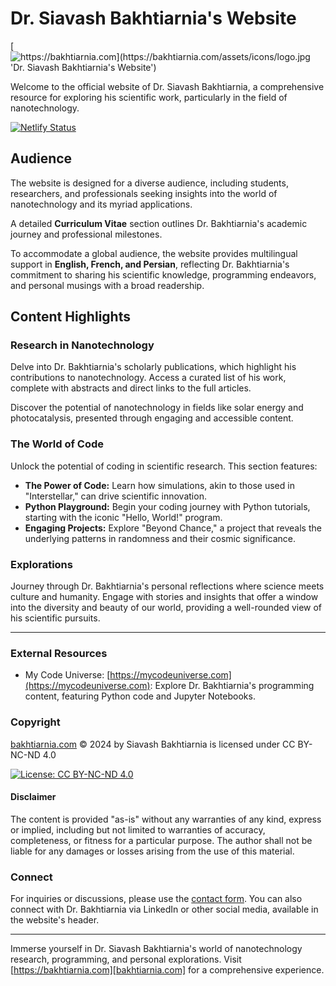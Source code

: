# Dr. Siavash Bakhtiarnia's Website

[![https://bakhtiarnia.com](https://bakhtiarnia.com/assets/icons/logo.jpg 'Dr. Siavash Bakhtiarnia\'s Website')][bakhtiarnia.com]

Welcome to the official website of Dr. Siavash Bakhtiarnia, a comprehensive resource for exploring his scientific work, particularly in the field of nanotechnology.

[![Netlify Status](https://api.netlify.com/api/v1/badges/28849adb-f755-4766-9e41-2b8960eca4a5/deploy-status)](https://app.netlify.com/sites/bakhtiarnia/deploys)

## Audience

The website is designed for a diverse audience, including students, researchers, and professionals seeking insights into the world of nanotechnology and its myriad applications.

A detailed **Curriculum Vitae** section outlines Dr. Bakhtiarnia's academic journey and professional milestones.

To accommodate a global audience, the website provides multilingual support in **English, French, and Persian**, reflecting Dr. Bakhtiarnia's commitment to sharing his scientific knowledge, programming endeavors, and personal musings with a broad readership.

## Content Highlights

### Research in Nanotechnology

Delve into Dr. Bakhtiarnia's scholarly publications, which highlight his contributions to nanotechnology. Access a curated list of his work, complete with abstracts and direct links to the full articles.

Discover the potential of nanotechnology in fields like solar energy and photocatalysis, presented through engaging and accessible content.

### The World of Code

Unlock the potential of coding in scientific research. This section features:

- **The Power of Code:** Learn how simulations, akin to those used in "Interstellar," can drive scientific innovation.
- **Python Playground:** Begin your coding journey with Python tutorials, starting with the iconic "Hello, World!" program.
- **Engaging Projects:** Explore "Beyond Chance," a project that reveals the underlying patterns in randomness and their cosmic significance.

### Explorations

Journey through Dr. Bakhtiarnia's personal reflections where science meets culture and humanity. Engage with stories and insights that offer a window into the diversity and beauty of our world, providing a well-rounded view of his scientific pursuits.

---

### External Resources

- My Code Universe: [https://mycodeuniverse.com](https://mycodeuniverse.com): Explore Dr. Bakhtiarnia's programming content, featuring Python code and Jupyter Notebooks.

### Copyright

[bakhtiarnia.com][bakhtiarnia.com] © 2024 by Siavash Bakhtiarnia is licensed under CC BY-NC-ND 4.0

[![License: CC BY-NC-ND 4.0](https://img.shields.io/badge/License-CC%20BY--NC--ND%204.0-blueviolet.svg)](http://creativecommons.org/licenses/by-nc-nd/4.0/)

#### Disclaimer

The content is provided "as-is" without any warranties of any kind, express or implied, including but not limited to warranties of accuracy, completeness, or fitness for a particular purpose. The author shall not be liable for any damages or losses arising from the use of this material.

### Connect

For inquiries or discussions, please use the [contact form](https://bakhtiarnia.com/en/form.html). You can also connect with Dr. Bakhtiarnia via LinkedIn or other social media, available in the website's header.

---

Immerse yourself in Dr. Siavash Bakhtiarnia's world of nanotechnology research, programming, and personal explorations. Visit [https://bakhtiarnia.com][bakhtiarnia.com] for a comprehensive experience.

[bakhtiarnia.com]: https://bakhtiarnia.com/
